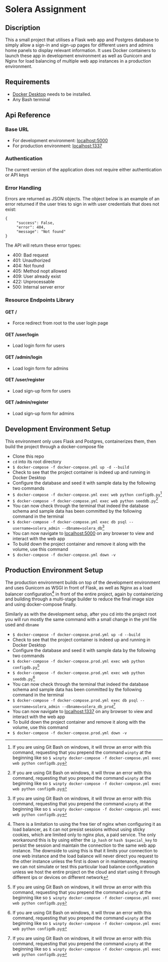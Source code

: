 # Solera Assignment

## Discription
This a small project that utilises a Flask web app and Postgres database to simply allow a sign-in and sign-up pages for different users and admins home panels to display relevant information. It uses Docker containers to launch these app in development environment as well as Gunicorn and Nginx for load balancing of multiple web app instances in a production environment.

## Requirements
- [Docker Desktop](https://docs.docker.com/get-docker/) needs to be installed.
- Any Bash terminal

## Api Reference
### Base URL
- For development environment: [localhost:5000](http://localhost:5000)
- For production environment: [localhost:1337](http://localhost:1337)

### Authentication
The current version of the application does not require either authentication or API keys

### Error Handling
Errors are returned as JSON objects. The object below is an example of an error returned if the user tries to sign in with user credentials that does not exist:
```
{
     "success": False,
     "error": 404,
     "message": "Not found"
}
```
The API will return these error types:
- 400: Bad request
- 401: Unauthorized
- 404: Not found
- 405: Method nopt allowed
- 409: User already exist
- 422: Unprocessable
- 500: Internal server error

### Resource Endpoints Library

#### GET /
- Force redirect from root to the user login page

#### GET /user/login
- Load login form for users

#### GET /admin/login
- Load login form for admins

#### GET /user/register
- Load sign-up form for users

#### GET /admin/register
- Load sign-up form for admins

## Development Environment Setup
This environment only uses Flask and Postgres, containerizes them, then build the project through a docker-compose file

- Clone this repo
- `cd` into its root directory
- `$ docker-compose -f docker-compose.yml up -d --build`
- Check to see that the project container is indeed up and running in Docker Desktop
- Configure the database and seed it with sample data by the following two commands
- `$ docker-compose -f docker-compose.yml exec web python configdb.py`[^1]
- `$ docker-compose -f docker-compose.yml exec web python seeddb.py`[^1]
- You can now check through the terminal that indeed the database schema and sample data has been committed by the following command in the terminal
- `$ docker-compose -f docker-compose.yml exec db psql --username=solera_admin --dbname=solera_db`[^1]
- You can now navigate to [localhost:5000](http://localhost:5000) on any browser to view and interact with the web app
- To build down the project container and remove it along with the volume, use this command
- `$ docker-compose -f docker-compose.yml down -v`

## Production Environment Setup
The production environment builds on top of the development environment and uses Gunicorn as WSGI in front of Flask, as well as Nginx as a load balancer configuration[^2] in front of the entire project, again by containerizing and building through a multi-stage builder to reduce the final image size and using docker-compose finally.

Similarly as with the development setup, after you cd into the project root you will run mostly the same command with a small change in the yml file used and `dbname`
- `$ docker-compose -f docker-compose.prod.yml up -d --build`
- Check to see that the project container is indeed up and running in Docker Desktop
- Configure the database and seed it with sample data by the following two commands
- `$ docker-compose -f docker-compose.prod.yml exec web python configdb.py`[^1]
- `$ docker-compose -f docker-compose.prod.yml exec web python seeddb.py`[^1]
- You can now check through the terminal that indeed the database schema and sample data has been committed by the following command in the terminal
- `$ docker-compose -f docker-compose.prod.yml exec db psql --username=solera_admin --dbname=solera_db_prod`[^1]
- You can now navigate to [localhost:1337](http://localhost:1337) on any browser to view and interact with the web app
- To build down the project container and remove it along with the volume, use this command
- `$ docker-compose -f docker-compose.prod.yml down -v`

[^1]: If you are using Git Bash on windows, it will throw an error with this command, requesting that you prepend the command `winpty` at the beginning like so `$ winpty docker-compose -f docker-compose.yml exec web python configdb.py`
[^2]: There is a limitation to using the free tier of nginx when configuring it as load balancer, as it can not presist sessions without using sticky cookies, which are limited only to nginx plus, a paid service. The only workaround this is by using either the `ip_hash` or `hash $special_key` to persist the session and maintain the connection to the same web app instance. The downside to using this is that it limits your connection to one web instance and the load balance will never direct you request to the other instance unless the first is down or in maintenance, meaning we can not simulate or test this particular load balance configuration unless we host the entire project on the cloud and start using it through different ips or devices on different network  

